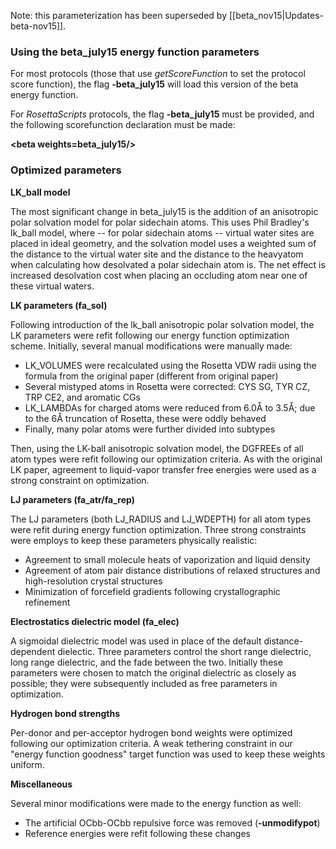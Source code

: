 Note: this parameterization has been superseded by [[beta_nov15|Updates-beta-nov15]].

### Using the beta_july15 energy function parameters

For most protocols (those that use _getScoreFunction_ to set the protocol score function), the flag **-beta_july15** will load this version of the beta energy function.

For _RosettaScripts_ protocols, the flag **-beta_july15** must be provided, and the following scorefunction declaration must be made:

**\<beta weights=beta_july15/\>**

### Optimized parameters 

**LK_ball model**

The most significant change in beta_july15 is the addition of an anisotropic polar solvation model for polar sidechain atoms.  This uses Phil Bradley's lk_ball model, where -- for polar sidechain atoms -- virtual water sites are placed in ideal geometry, and the solvation model uses a weighted sum of the distance to the virtual water site and the distance to the heavyatom when calculating how desolvated a polar sidechain atom is.  The net effect is increased desolvation cost when placing an occluding atom near one of these virtual waters.

**LK parameters (fa_sol)**

Following introduction of the lk_ball anisotropic polar solvation model, the LK parameters were refit following our energy function optimization scheme.  Initially, several manual modifications were manually made:
* LK_VOLUMES were recalculated using the Rosetta VDW radii using the formula from the original paper (different from original paper)
* Several mistyped atoms in Rosetta were corrected: CYS SG, TYR CZ, TRP CE2, and aromatic CGs
* LK_LAMBDAs for charged atoms were reduced from 6.0Å to 3.5Å; due to the 6Å truncation of Rosetta, these were oddly behaved
* Finally, many polar atoms were further divided into subtypes

Then, using the LK-ball anisotropic solvation model, the DGFREEs of all atom types were refit following our optimization criteria.  As with the original LK paper, agreement to liquid-vapor transfer free energies were used as a strong constraint on optimization.

**LJ parameters (fa_atr/fa_rep)**

The LJ parameters (both LJ_RADIUS and LJ_WDEPTH) for all atom types were refit during energy function optimization.  Three strong constraints were employs to keep these parameters physically realistic:
* Agreement to small molecule heats of vaporization and liquid density
* Agreement of atom pair distance distributions of relaxed structures and high-resolution crystal structures
* Minimization of forcefield gradients following crystallographic refinement

**Electrostatics dielectric model (fa_elec)**

A sigmoidal dielectric model was used in place of the default distance-dependent dielectic.  Three parameters control the short range dielectric, long range dielectric, and the fade between the two.  Initially these parameters were chosen to match the original dielectric as closely as possible; they were subsequently included as free parameters in optimization.

**Hydrogen bond strengths**

Per-donor and per-acceptor hydrogen bond weights were optimized following our optimization criteria.  A weak tethering constraint in our "energy function goodness" target function was used to keep these weights uniform.

**Miscellaneous**

Several minor modifications were made to the energy function as well:
* The artificial OCbb-OCbb repulsive force was removed (**-unmodifypot**)
* Reference energies were refit following these changes